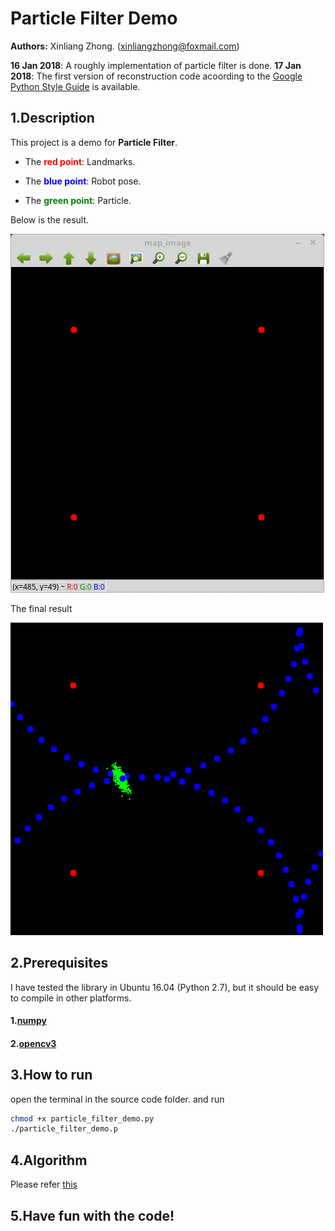 # Particle Filter Demo
**Authors:** Xinliang Zhong. (xinliangzhong@foxmail.com)

**16 Jan 2018**: A roughly implementation of particle filter is done.
**17 Jan 2018**: The first version of reconstruction code acoording to the [Google Python Style Guide](https://google.github.io/styleguide/pyguide.html) is available.

## 1.Description
This project is a demo for **Particle Filter**.

+ The <font color=red>**red point**</font>: Landmarks.

+ The <font color=blue>**blue point**</font>: Robot pose.

+ The <font color=green>**green point**</font>: Particle.


Below is the result.

![](demo.gif)

The final result

![](result1.png)

## 2.Prerequisites
I have tested the library in Ubuntu 16.04 (Python 2.7), but it should be easy to compile in other platforms.

#### 1.[numpy](http://www.numpy.org/)
#### 2.[opencv3](https://opencv.org/)

## 3.How to run
open the terminal in the source code folder. and run
```Bash
chmod +x particle_filter_demo.py
./particle_filter_demo.p
```

## 4.Algorithm
Please refer [this](https://en.wikipedia.org/wiki/Particle_filter)


## 5.Have fun with the code!


